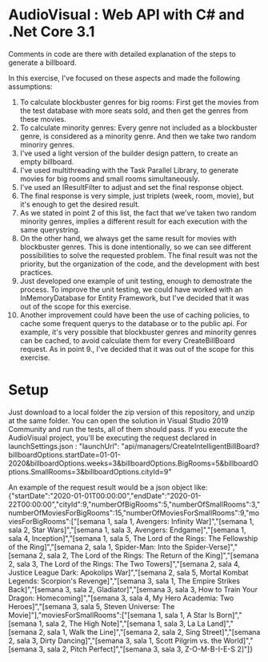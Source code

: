 # AudioVisual : Web API with C# and .Net Core 3.1

Comments in code are there with detailed explanation of the steps to generate a billboard.

In this exercise, I've focused on these aspects and made the following assumptions:
1. To calculate blockbuster genres for big rooms: First get the movies from the test database with more seats sold, and then get the genres from these movies.
2. To calculate minority genres: Every genre not included as a blockbuster genre, is considered as a minority genre. And then we take two random minoriry genres. 
3. I've used a light version of the builder design pattern, to create an empty billboard.
4. I've used multithreading with the Task Parallel Library, to generate movies for big rooms and small rooms simultaneously.
5. I've used an IResultFilter to adjust and set the final response object. 
6. The final response is very simple, just triplets (week, room, movie), but it's enough to get the desired result.
7. As we stated in point 2 of this list, the fact that we've taken two random minority genres, implies a different result for each execution with the same querystring.
8. On the other hand, we always get the same result for movies with blockbuster genres. This is done intentionally, so we can see different possibilities to solve the requested problem. The final result was not the priority, but the organization of the code, and the development with best practices.
9. Just developed one example of unit testing, enough to demostrate the process. To improve the unit testing, we could have worked with an InMemoryDatabase for Entity Framework, but I've decided that it was out of the scope for this exercise.
10. Another improvement could have been the use of caching policies, to cache some frequent querys to the database or to the public api. For example, it's very possible that
blockbuster genres and minority genres can be cached, to avoid calculate them for every CreateBillBoard request. As in point 9., I've decided that it was out of the scope for this exercise. 

# Setup
Just download to a local folder the zip version of this repository, and unzip at the same folder. You can open the solution in Visual Studio 2019 Community and run the tests, all of them should pass. 
If you execute the AudioVisual project, you'll be executing the request declared in launchSettings.json : 
"launchUrl": "api/managers/CreateIntelligentBillBoard?
billboardOptions.startDate=01-01-2020&billboardOptions.weeks=3&billboardOptions.BigRooms=5&billboardOptions.SmallRooms=3&billboardOptions.cityId=9"

An example of the request result would be a json object like:
{"startDate":"2020-01-01T00:00:00","endDate":"2020-01-22T00:00:00","cityId":9,"numberOfBigRooms":5,"numberOfSmallRooms":3,"numberOfMoviesForBigRooms":15,"numberOfMoviesForSmallRooms":9,"moviesForBigRooms":["[semana 1, sala 1, Avengers: Infinity War]","[semana 1, sala 2, Star Wars]","[semana 1, sala 3, Avengers: Endgame]","[semana 1, sala 4, Inception]","[semana 1, sala 5, The Lord of the Rings: The Fellowship of the Ring]","[semana 2, sala 1, Spider-Man: Into the Spider-Verse]","[semana 2, sala 2, The Lord of the Rings: The Return of the King]","[semana 2, sala 3, The Lord of the Rings: The Two Towers]","[semana 2, sala 4, Justice League Dark: Apokolips War]","[semana 2, sala 5, Mortal Kombat Legends: Scorpion's Revenge]","[semana 3, sala 1, The Empire Strikes Back]","[semana 3, sala 2, Gladiator]","[semana 3, sala 3, How to Train Your Dragon: Homecoming]","[semana 3, sala 4, My Hero Academia: Two Heroes]","[semana 3, sala 5, Steven Universe: The Movie]"],"moviesForSmallRooms":["[semana 1, sala 1, A Star Is Born]","[semana 1, sala 2, The High Note]","[semana 1, sala 3, La La Land]","[semana 2, sala 1, Walk the Line]","[semana 2, sala 2, Sing Street]","[semana 2, sala 3, Dirty Dancing]","[semana 3, sala 1, Scott Pilgrim vs. the World]","[semana 3, sala 2, Pitch Perfect]","[semana 3, sala 3, Z-O-M-B-I-E-S 2]"]}
